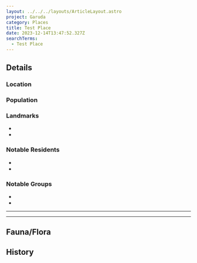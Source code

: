 ```yaml
---
layout: ../../../layouts/ArticleLayout.astro
project: Garuda
category: Places
title: Test Place
date: 2023-12-14T13:47:52.327Z
searchTerms:
  - Test Place
---
```

## Details

### Location


### Population


### Landmarks
* 
* 

### Notable Residents
* 
* 

### Notable Groups  
* 
* 

[use double horizontal rule to add a details pane]::
_____
_____

## Fauna/Flora

## History
